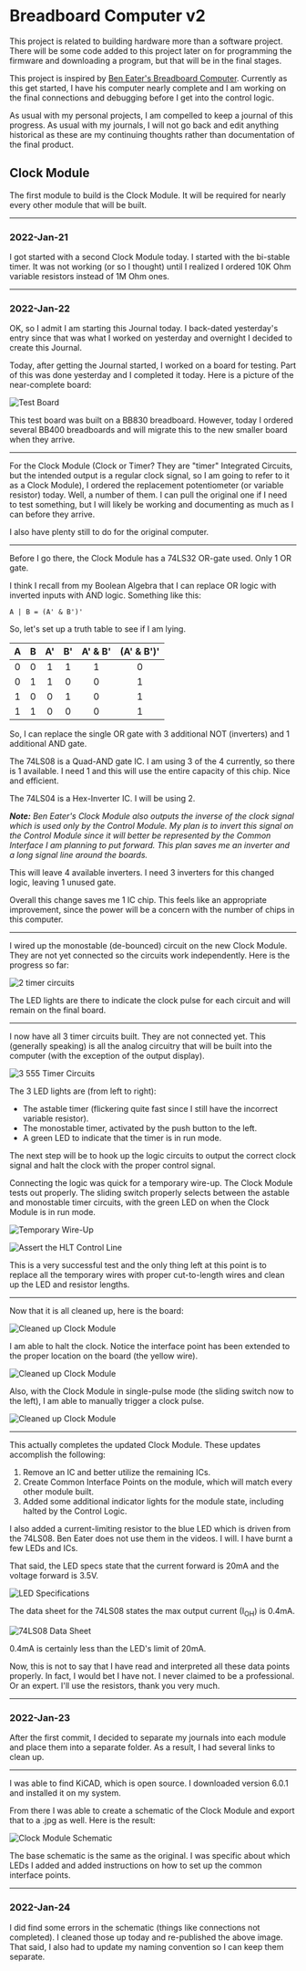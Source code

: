 # Breadboard Computer v2

This project is related to building hardware more than a software project.  There will be some code added to this project later on for programming the firmware and downloading a program, but that will be in the final stages.

This project is inspired by [Ben Eater's Breadboard Computer](https://eater.net/8bit).  Currently as this get started, I have his computer nearly complete and I am working on the final connections and debugging before I get into the control logic.

As usual with my personal projects, I am compelled to keep a journal of this progress.  As usual with my journals, I will not go back and edit anything historical as these are my continuing thoughts rather than documentation of the final product.


## Clock Module

The first module to build is the Clock Module.  It will be required for nearly every other module that will be built.


---

### 2022-Jan-21

I got started with a second Clock Module today.  I started with the bi-stable timer.  It was not working (or so I thought) until I realized I ordered 10K Ohm variable resistors instead of 1M Ohm ones.


---

### 2022-Jan-22

OK, so I admit I am starting this Journal today.  I back-dated yesterday's entry since that was what I worked on yesterday and overnight I decided to create this Journal.

Today, after getting the Journal started, I worked on a board for testing.  Part of this was done yesterday and I completed it today.  Here is a picture of the near-complete board:

![Test Board](../images/IMG_7385.jpg)

This test board was built on a BB830 breadboard.  However, today I ordered several BB400 breadboards and will migrate this to the new smaller board when they arrive.

---

For the Clock Module (Clock or Timer?  They are "timer" Integrated Circuits, but the intended output is a regular clock signal, so I am going to refer to it as a Clock Module), I ordered the replacement potentiometer (or variable resistor) today.  Well, a number of them.  I can pull the original one if I need to test something, but I will likely be working and documenting as much as I can before they arrive.

I also have plenty still to do for the original computer.

---

Before I go there, the Clock Module has a 74LS32 OR-gate used.  Only 1 OR gate.

I think I recall from my Boolean Algebra that I can replace OR logic with inverted inputs with AND logic.  Something like this:

`A | B = (A' & B')'`

So, let's set up a truth table to see if I am lying.

| A | B | A' | B' | A' & B' | (A' & B')' |
|:-:|:-:|:--:|:--:|:-------:|:----------:|
| 0 | 0 | 1  | 1  | 1       | 0          |
| 0 | 1 | 1  | 0  | 0       | 1          |
| 1 | 0 | 0  | 1  | 0       | 1          |
| 1 | 1 | 0  | 0  | 0       | 1          |

So, I can replace the single OR gate with 3 additional NOT (inverters) and 1 additional AND gate.

The 74LS08 is a Quad-AND gate IC.  I am using 3 of the 4 currently, so there is 1 available.  I need 1 and this will use the entire capacity of this chip.  Nice and efficient.

The 74LS04 is a Hex-Inverter IC.  I will be using 2.

***Note:*** *Ben Eater's Clock Module also outputs the inverse of the clock signal which is used only by the Control Module.  My plan is to invert this signal on the Control Module since it will better be represented by the Common Interface I am planning to put forward.  This plan saves me an inverter and a long signal line around the boards.*

This will leave 4 available inverters.  I need 3 inverters for this changed logic, leaving 1 unused gate.

Overall this change saves me 1 IC chip.  This feels like an appropriate improvement, since the power will be a concern with the number of chips in this computer.

---

I wired up the monostable (de-bounced) circuit on the new Clock Module.  They are not yet connected so the circuits work independently.  Here is the progress so far:

![2 timer circuits](../images/IMG_7386.jpg)

The LED lights are there to indicate the clock pulse for each circuit and will remain on the final board.

---

I now have all 3 timer circuits built.  They are not connected yet.  This (generally speaking) is all the analog circuitry that will be built into the computer (with the exception of the output display).

![3 555 Timer Circuits](../images/IMG_7388.jpg)

The 3 LED lights are (from left to right):
* The astable timer (flickering quite fast since I still have the incorrect variable resistor).
* The monostable timer, activated by the push button to the left.
* A green LED to indicate that the timer is in run mode.

The next step will be to hook up the logic circuits to output the correct clock signal and halt the clock with the proper control signal.

Connecting the logic was quick for a temporary wire-up.  The Clock Module tests out properly.  The sliding switch properly selects between the astable and monostable timer circuits, with the green LED on when the Clock Module is in run mode.

![Temporary Wire-Up](../images/IMG_7389.jpg)

![Assert the `HLT` Control Line](../images/IMG_7390.jpg)

This is a very successful test and the only thing left at this point is to replace all the temporary wires with proper cut-to-length wires and clean up the LED and resistor lengths.

---

Now that it is all cleaned up, here is the board:

![Cleaned up Clock Module](../images/IMG_7391.jpg)

I am able to halt the clock.  Notice the interface point has been extended to the proper location on the board (the yellow wire).

![Cleaned up Clock Module](../images/IMG_7392.jpg)

Also, with the Clock Module in single-pulse mode (the sliding switch now to the left), I am able to manually trigger a clock pulse.

![Cleaned up Clock Module](../images/IMG_7393.jpg)

---

This actually completes the updated Clock Module.  These updates accomplish the following:
1. Remove an IC and better utilize the remaining ICs.
2. Create Common Interface Points on the module, which will match every other module built.
3. Added some additional indicator lights for the module state, including halted by the Control Logic.

I also added a current-limiting resistor to the blue LED which is driven from the 74LS08.  Ben Eater does not use them in the videos.  I will.  I have burnt a few LEDs and ICs.

That said, the LED specs state that the current forward is 20mA and the voltage forward is 3.5V.

![LED Specifications](../images/Screenshot_20220122_143415.png)

The data sheet for the 74LS08 states the max output current (I<sub>OH</sub>) is 0.4mA.

![74LS08 Data Sheet](../images/Screenshot_20220122_143326.png)

0.4mA is certainly less than the LED's limit of 20mA.

Now, this is not to say that I have read and interpreted all these data points properly.  In fact, I would bet I have not.  I never claimed to be a professional.  Or an expert.  I'll use the resistors, thank you very much.


---

### 2022-Jan-23

After the first commit, I decided to separate my journals into each module and place them into a separate folder.  As a result, I had several links to clean up.

---

I was able to find KiCAD, which is open source.  I downloaded version 6.0.1 and installed it on my system.

From there I was able to create a schematic of the Clock Module and export that to a .jpg as well.  Here is the result:

![Clock Module Schematic](../kicad/clock-module-v1.jpg)

The base schematic is the same as the original.  I was specific about which LEDs I added and added instructions on how to set up the common interface points.


---

### 2022-Jan-24

I did find some errors in the schematic (things like connections not completed).  I cleaned those up today and re-published the above image.  That said, I also had to update my naming convention so I can keep them separate.

